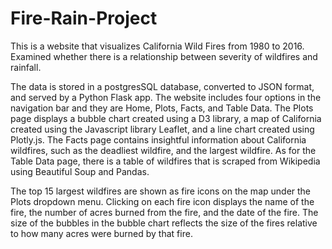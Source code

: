 # Fire-Rain-Project

This is a website that visualizes California Wild Fires from 1980 to 2016. Examined whether there is a relationship between severity of wildfires and rainfall. 

The data is stored in a postgresSQL database, converted to JSON format, and served by a Python Flask app. The website includes four options in the navigation bar and they are Home, Plots, Facts, and Table Data. The Plots page displays a bubble chart created using a D3 library, a map of California created using the Javascript library Leaflet, and a line chart created using Plotly.js. The Facts page contains insightful information about California wildfires, such as the deadliest wildfire, and the largest wildfire. As for the Table Data page, there is a table of wildfires that is scraped from Wikipedia using Beautiful Soup and Pandas.

The top 15 largest wildfires are shown as fire icons on the map under the Plots dropdown menu. Clicking on each fire icon displays the name of the fire, the number of acres burned from the fire, and the date of the fire. The size of the bubbles in the bubble chart reflects the size of the fires relative to how many acres were burned by that fire. 


